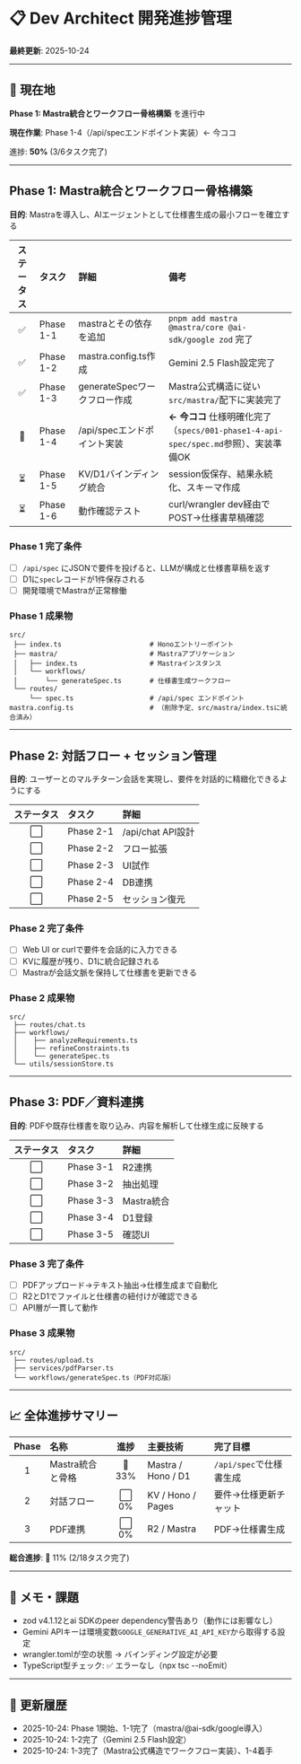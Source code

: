 # 📋 Dev Architect 開発進捗管理

**最終更新**: 2025-10-24

---

## 🎯 現在地

**Phase 1: Mastra統合とワークフロー骨格構築** を進行中

**現在作業**: Phase 1-4（/api/specエンドポイント実装）← 今ココ

進捗: **50%** (3/6タスク完了)

---

## Phase 1: Mastra統合とワークフロー骨格構築

**目的**: Mastraを導入し、AIエージェントとして仕様書生成の最小フローを確立する

| ステータス | タスク | 詳細 | 備考 |
|:---:|:---|:---|:---|
| ✅ | Phase 1-1 | mastraとその依存を追加 | `pnpm add mastra @mastra/core @ai-sdk/google zod` 完了 |
| ✅ | Phase 1-2 | mastra.config.ts作成 | Gemini 2.5 Flash設定完了 |
| ✅ | Phase 1-3 | generateSpecワークフロー作成 | Mastra公式構造に従い`src/mastra/`配下に実装完了 |
| 🚧 | Phase 1-4 | /api/specエンドポイント実装 | **← 今ココ** 仕様明確化完了（`specs/001-phase1-4-api-spec/spec.md`参照）、実装準備OK |
| ⏳ | Phase 1-5 | KV/D1バインディング統合 | session仮保存、結果永続化、スキーマ作成 |
| ⏳ | Phase 1-6 | 動作確認テスト | curl/wrangler dev経由でPOST→仕様書草稿確認 |

### Phase 1 完了条件

- [ ] `/api/spec` にJSONで要件を投げると、LLMが構成と仕様書草稿を返す
- [ ] D1に`spec`レコードが1件保存される
- [ ] 開発環境でMastraが正常稼働

### Phase 1 成果物

```
src/
 ├── index.ts                      # Honoエントリーポイント
 ├── mastra/                       # Mastraアプリケーション
 │   ├── index.ts                  # Mastraインスタンス
 │   └── workflows/
 │       └── generateSpec.ts       # 仕様書生成ワークフロー
 └── routes/
     └── spec.ts                   # /api/spec エンドポイント
mastra.config.ts                   # （削除予定、src/mastra/index.tsに統合済み）
```

---

## Phase 2: 対話フロー + セッション管理

**目的**: ユーザーとのマルチターン会話を実現し、要件を対話的に精緻化できるようにする

| ステータス | タスク | 詳細 |
|:---:|:---|:---|
| ⬜ | Phase 2-1 | /api/chat API設計 | POST、KVにsession_id単位で履歴保存 |
| ⬜ | Phase 2-2 | フロー拡張 | generateSpec分割、stateful化 |
| ⬜ | Phase 2-3 | UI試作 | Cloudflare Pagesで簡易チャットUI（React/Vite） |
| ⬜ | Phase 2-4 | DB連携 | D1にsessions/specs/messagesテーブル拡張 |
| ⬜ | Phase 2-5 | セッション復元 | KV→D1同期、チャット再開時に履歴再現 |

### Phase 2 完了条件

- [ ] Web UI or curlで要件を会話的に入力できる
- [ ] KVに履歴が残り、D1に統合記録される
- [ ] Mastraが会話文脈を保持して仕様書を更新できる

### Phase 2 成果物

```
src/
 ├── routes/chat.ts
 ├── workflows/
 │    ├── analyzeRequirements.ts
 │    ├── refineConstraints.ts
 │    └── generateSpec.ts
 └── utils/sessionStore.ts
```

---

## Phase 3: PDF／資料連携

**目的**: PDFや既存仕様書を取り込み、内容を解析して仕様生成に反映する

| ステータス | タスク | 詳細 |
|:---:|:---|:---|
| ⬜ | Phase 3-1 | R2連携 | PDFアップロード→R2保存→署名URL発行 |
| ⬜ | Phase 3-2 | 抽出処理 | /api/uploadエンドポイント、PDF→テキスト抽出 |
| ⬜ | Phase 3-3 | Mastra統合 | generateSpec入力にPDF抽出テキスト組み込み |
| ⬜ | Phase 3-4 | D1登録 | documentsテーブル、仕様書レコードと紐付け |
| ⬜ | Phase 3-5 | 確認UI | アップロード済み資料一覧/再利用 |

### Phase 3 完了条件

- [ ] PDFアップロード→テキスト抽出→仕様生成まで自動化
- [ ] R2とD1でファイルと仕様書の紐付けが確認できる
- [ ] API層が一貫して動作

### Phase 3 成果物

```
src/
 ├── routes/upload.ts
 ├── services/pdfParser.ts
 └── workflows/generateSpec.ts（PDF対応版）
```

---

## 📈 全体進捗サマリー

| Phase | 名称 | 進捗 | 主要技術 | 完了目標 |
|:---:|:---|:---:|:---|:---|
| 1 | Mastra統合と骨格 | 🚧 33% | Mastra / Hono / D1 | `/api/spec`で仕様書生成 |
| 2 | 対話フロー | ⬜ 0% | KV / Hono / Pages | 要件→仕様更新チャット |
| 3 | PDF連携 | ⬜ 0% | R2 / Mastra | PDF→仕様書生成 |

**総合進捗**: 🚧 11% (2/18タスク完了)

---

## 📝 メモ・課題

- zod v4.1.12とai SDKのpeer dependency警告あり（動作には影響なし）
- Gemini APIキーは環境変数`GOOGLE_GENERATIVE_AI_API_KEY`から取得する設定
- wrangler.tomlが空の状態 → バインディング設定が必要
- TypeScript型チェック: ✅ エラーなし（npx tsc --noEmit）

---

## 🔄 更新履歴

- 2025-10-24: Phase 1開始、1-1完了（mastra/@ai-sdk/google導入）
- 2025-10-24: 1-2完了（Gemini 2.5 Flash設定）
- 2025-10-24: 1-3完了（Mastra公式構造でワークフロー実装）、1-4着手
